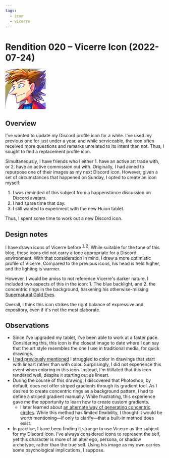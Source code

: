```yaml
---
tags:
  - icon
  - vicerre
---
```


# Rendition 020 – Vicerre Icon (2022-07-24)

<img src="assets/2022-07-24_image-033.png">

## Overview

I've wanted to update my Discord profile icon for a while. I've used my previous one for just under a year, and while serviceable, the icon often received more questions and remarks unrelated to its intent than not. Thus, I sought to find a replacement profile icon.

Simultaneously, I have friends who I either 1. have an active art trade with, or 2. have an active commission out with. Originally, I had aimed to repurpose one of their images as my next Discord icon. However, given a set of circumstances that happened on Sunday, I opted to create an icon myself:

1. I was reminded of this subject from a happenstance discussion on Discord avatars.
2. I had spare time that day.
3. I still wanted to experiment with the new Huion tablet.

Thus, I spent some time to work out a new Discord icon.

## Design notes

I have drawn icons of Vicerre before <sup>[1](../2021/2021-07-01_rendition-003_profile-icon.md), [2](2022-07-05_rendition-018_icon.md)</sup>. While suitable for the tone of this blog, these icons did not carry a tone appropriate for a Discord environment. With that consideration in mind, I drew a more optimistic profile of Vicerre. Compared to the previous icons, his head is held higher, and the lighting is warmer.

However, I would be amiss to not reference Vicerre's darker nature. I included two aspects of this in the icon: 1. The blue backlight, and 2. the concentric rings in the background, harkening his otherwise-missing [Supernatural Gold Eyes](https://tvtropes.org/pmwiki/pmwiki.php/Main/SupernaturalGoldEyes).

Overall, I think this icon strikes the right balance of expressive and expository, even if it's not the most elaborate.

## Observations

- Since I've upgraded my tablet, I've been able to work at a faster pace. Considering this, this icon is the closest image to date where I can say that the art style resembles the one I use in traditional media, for quick drawings.
- [I had previously mentioned](2022-07-05_rendition-018_icon.md) I struggled to color in drawings that start with lineart rather than with color. Surprisingly, I did not experience this event when coloring in this icon. Instead, I'm titillated that this icon rendered well, despite it starting out as lineart.
- During the course of this drawing, I discovered that Photoshop, by default, does not offer striped gradients through its gradient tool. As I desired to create concentric rings as a background pattern, I had to define a striped gradient manually. While frustrating, this experience gave me the opportunity to learn how to create custom gradients.
  - I later learned about [an alternate way of generating concentric circles](https://photoshophelp.blogs.com/photoshophelp/2005/02/concentric_circ.html). While this method has limited flexibility, I thought it would be worth mentioning—if only to clarify—that a built-in method does exist.
- In practice, I have been finding it strange to use Vicerre as the subject for my Discord icon. I've always considered icons to represent the self, yet this character is more of an alter ego, persona, or shadow archetype, rather than the true self. Using his image as my own carries some psychological implications, I suppose.
